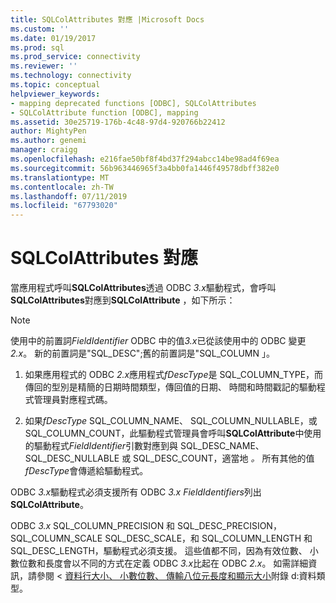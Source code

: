 ```yaml
---
title: SQLColAttributes 對應 |Microsoft Docs
ms.custom: ''
ms.date: 01/19/2017
ms.prod: sql
ms.prod_service: connectivity
ms.reviewer: ''
ms.technology: connectivity
ms.topic: conceptual
helpviewer_keywords:
- mapping deprecated functions [ODBC], SQLColAttributes
- SQLColAttribute function [ODBC], mapping
ms.assetid: 30e25719-176b-4c48-97d4-920766b22412
author: MightyPen
ms.author: genemi
manager: craigg
ms.openlocfilehash: e216fae50bf8f4bd37f294abcc14be98ad4f69ea
ms.sourcegitcommit: 56b963446965f3a4bb0fa1446f49578dbff382e0
ms.translationtype: MT
ms.contentlocale: zh-TW
ms.lasthandoff: 07/11/2019
ms.locfileid: "67793020"
---
```

# <a name="sqlcolattributes-mapping"></a>SQLColAttributes 對應
當應用程式呼叫**SQLColAttributes**透過 ODBC *3.x*驅動程式，會呼叫**SQLColAttributes**對應到**SQLColAttribute** ，如下所示：  
  
> [!NOTE]
>  使用中的前置詞*FieldIdentifier* ODBC 中的值*3.x*已從該使用中的 ODBC 變更*2.x*。 新的前置詞是"SQL_DESC";舊的前置詞是"SQL_COLUMN 」。  
  
1.  如果應用程式的 ODBC *2.x*應用程式*fDescType*是 SQL_COLUMN_TYPE，而傳回的型別是精簡的日期時間類型，傳回值的日期、 時間和時間戳記的驅動程式管理員對應程式碼。  
  
2.  如果*fDescType* SQL_COLUMN_NAME、 SQL_COLUMN_NULLABLE，或 SQL_COLUMN_COUNT，此驅動程式管理員會呼叫**SQLColAttribute**中使用的驅動程式*FieldIdentifier*引數對應到與 SQL_DESC_NAME、 SQL_DESC_NULLABLE 或 SQL_DESC_COUNT，適當地 *。* 所有其他的值*fDescType*會傳遞給驅動程式。  
  
 ODBC *3.x*驅動程式必須支援所有 ODBC *3.x* *FieldIdentifiers*列出**SQLColAttribute**。  
  
 ODBC *3.x* SQL_COLUMN_PRECISION 和 SQL_DESC_PRECISION，SQL_COLUMN_SCALE SQL_DESC_SCALE，和 SQL_COLUMN_LENGTH 和 SQL_DESC_LENGTH，驅動程式必須支援。 這些值都不同，因為有效位數、 小數位數和長度會以不同的方式在定義 ODBC *3.x*比起在 ODBC *2.x*。 如需詳細資訊，請參閱 <<c0> [ 資料行大小、 小數位數、 傳輸八位元長度和顯示大小](../../../odbc/reference/appendixes/column-size-decimal-digits-transfer-octet-length-and-display-size.md)附錄 d:資料類型。
